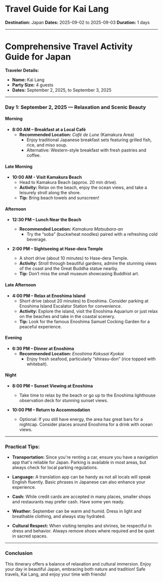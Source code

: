 # Travel Guide for Kai Lang
**Destination:** Japan
**Dates:** 2025-09-02 to 2025-09-03
**Duration:** 1 days

---

# Comprehensive Travel Activity Guide for Japan

**Traveler Details:**  
- **Name:** Kai Lang  
- **Party Size:** 4 guests  
- **Dates:** September 2, 2025, to September 3, 2025  

---

### Day 1: September 2, 2025 — Relaxation and Scenic Beauty

#### Morning
- **8:00 AM – Breakfast at a Local Café**
  - **Recommended Location:** *Café de Lune* (Kamakura Area)
    - Enjoy traditional Japanese breakfast sets featuring grilled fish, rice, and miso soup. 
    - Alternative: Western-style breakfast with fresh pastries and coffee.

#### Late Morning
- **10:00 AM - Visit Kamakura Beach**
  - Head to Kamakura Beach (approx. 20 min drive).
  - **Activity:** Relax on the beach, enjoy the ocean views, and take a leisurely stroll along the shore.
  - **Tip:** Bring beach towels and sunscreen!

#### Afternoon
- **12:30 PM – Lunch Near the Beach**
  - **Recommended Location:** *Kamakura Matsubara-an*
    - Try the “soba” (buckwheat noodles) paired with a refreshing cold beverage.
    
- **2:00 PM – Sightseeing at Hase-dera Temple**
  - A short drive (about 10 minutes) to Hase-dera Temple.
  - **Activity:** Stroll through beautiful gardens, admire the stunning views of the coast and the Great Buddha statue nearby.
  - **Tip:** Don’t miss the small museum showcasing Buddhist art.

#### Late Afternoon
- **4:00 PM – Relax at Enoshima Island**
  - Short drive (about 20 minutes) to Enoshima. Consider parking at Enoshima Island Escalator Station for convenience.
  - **Activity:** Explore the island, visit the Enoshima Aquarium or just relax on the beaches and take in the coastal scenery.
  - **Tip:** Look for the famous Enoshima Samuel Cocking Garden for a peaceful experience.

#### Evening
- **6:30 PM – Dinner at Enoshima**
  - **Recommended Location:** *Enoshima Kokusai Kyokai*
    - Enjoy fresh seafood, particularly “shirasu-don” (rice topped with whitebait).
  
#### Night
- **8:00 PM – Sunset Viewing at Enoshima**
  - Take time to relax by the beach or go up to the Enoshima lighthouse observation deck for stunning sunset views.

- **10:00 PM – Return to Accommodation**
  - Optional: If you still have energy, the area has great bars for a nightcap. Consider places around Enoshima for a drink with ocean views.

---

### Practical Tips:
- **Transportation:** Since you're renting a car, ensure you have a navigation app that's reliable for Japan. Parking is available in most areas, but always check for local parking regulations.
  
- **Language:** A translation app can be handy as not all locals will speak English fluently. Basic phrases in Japanese can also enhance your experience.

- **Cash:** While credit cards are accepted in many places, smaller shops and restaurants may prefer cash. Have some yen ready.

- **Weather:** September can be warm and humid. Dress in light and breathable clothing, and always stay hydrated.

- **Cultural Respect:** When visiting temples and shrines, be respectful in dress and behavior. Always remove shoes where required and be quiet in sacred spaces.

---

### Conclusion
This itinerary offers a balance of relaxation and cultural immersion. Enjoy your day in beautiful Japan, embracing both nature and tradition! Safe travels, Kai Lang, and enjoy your time with friends!